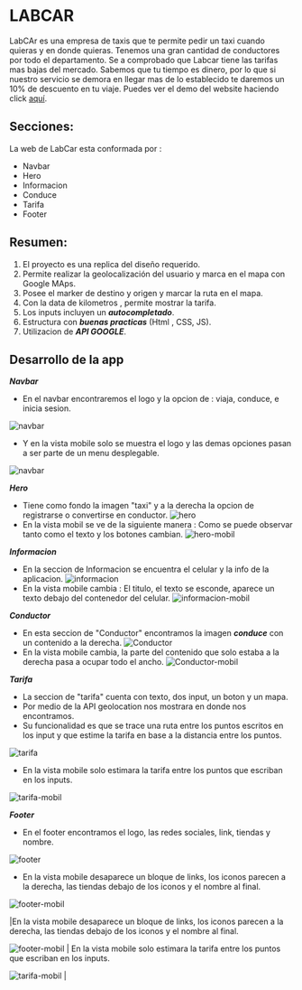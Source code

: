 # LABCAR

LabCAr es una empresa de taxis que te permite pedir un taxi cuando quieras y en donde quieras. Tenemos una gran cantidad de conductores por todo el departamento. Se a comprobado que Labcar tiene las tarifas mas bajas del mercado.
Sabemos que tu tiempo es dinero, por lo que si nuestro servicio se demora en llegar mas de lo establecido te daremos un 10% de descuento en tu viaje. Puedes ver el demo del website haciendo click [aquí](https://laboratoriasprint05.herokuapp.com/).

## Secciones:
La web de LabCar esta conformada por :
* Navbar
* Hero
* Informacion
* Conduce
* Tarifa
* Footer

## Resumen:
1. El proyecto es una replica del diseño requerido.
2. Permite realizar la geolocalización del usuario y marca en el mapa con Google MAps.
3. Posee el marker de destino y origen y marcar la ruta en el mapa.
4. Con la data de kilometros , permite mostrar la tarifa.
5. Los inputs incluyen un ***autocompletado***.
6. Estructura con ***buenas practicas*** (Html , CSS, JS).
7. Utilizacion de ***API GOOGLE***.

## Desarrollo de la app

__***Navbar***__

- En el navbar encontraremos el logo y la opcion de : viaja, conduce, e inicia sesion.

![navbar](https://lh3.googleusercontent.com/7CJrwNvoaKJUEoriB9TyjQkEW22mAcseyELIeVSE-NnewDrpDoYeET-iuLOubPyw1gpqHxYAL9QxadfR69fgjQElmHN-HeCeDE0YUYeghzPJYI9AdHt_4pK0rNv8OTZMiHxtjArws-4)
- Y en la vista mobile solo se muestra el logo y las demas opciones pasan a ser parte de un menu desplegable.

![navbar](https://lh5.googleusercontent.com/oBtXyFQfu4pJ2nKXSiC5duzllNdoFPcQMEdkPixFQJeG9mZIfaslH459YUK_1kBA7NUoexJ-yHEPeAXv9CL4-_PHx062OKU-GZGcDQgGSGJLArEtKQ56_W-HYpQug5wSAV7K8BfZrC4)

__***Hero***__
- Tiene como fondo la imagen "taxi" y a la derecha la opcion de registrarse o convertirse en conductor.
![hero](https://lh3.googleusercontent.com/eIRzfce1wiwtX3vfJ2wY873wsn1SZ1BONcXEyuC3qFuc3n2ER9OcLsFqiRhpbKMwbq8Vcsj_7U_Jj1wQQ71JU3qk_ChTHFmcrnG9qQ21d6uoGCdh3flJU-OUJB07Oia6vI_oAegJdpQ)
- En la vista mobil se ve de la siguiente manera : Como se puede observar tanto como el texto y los botones cambian.
![hero-mobil](https://lh4.googleusercontent.com/bhoZ2NlQUswFwvFbOgCpMmhqLToN8bdTvtLyjnEi8kstfzEjTpFpLXT_QRErx-uT4vhoKNO3tHJ12OdZ0BDstsmFu8Em9UMjaeFBYJYjmnCeufIU-fyQ1PZ-UgHilFgNIg1wrWky7oc)

__***Informacion***__
- En la seccion de Informacion se encuentra el celular y la info de la aplicacion.
![informacion](https://lh4.googleusercontent.com/Ys_9M2aI2DAk1O_DQqKKxQDBWJ65xWnkR-M1djfFnx9N4n1nxJOrWr9qNUvUZMPxBzwpY7J7y5KTumxwemlFKeey7bTrf02JFdDiEwd7e3uhs6PmxnmB6hB5s5r-y0ZMQb-8eovg-TY)
- En la vista mobile cambia : El titulo, el texto se esconde, aparece un texto debajo del contenedor del celular.
![informacion-mobil](https://lh6.googleusercontent.com/1xICr_WaE4Xfy3eyP9Zur345-VkYzj0koJFfiDl66JGF6WiAC07NuOAK4mAWMo2TQaPLW56CWjMhY9dIy43rhkki47XlsFSm-YbMREpJHDRUumKHHVa6r_TcDqaMox9W-XStoRRWnY4)

__***Conductor***__
- En esta seccion de "Conductor" encontramos la imagen ***conduce*** con un contenido a la derecha.
![Conductor](https://lh6.googleusercontent.com/HdewahvgVBbttwGbUsL45H6HC5lx7yUOsAviQ5CZTjpOIDoJcucmwFOOD4YhcQhRpYKf3om5r08ME9liJGOCU9YkFxgpJYMBMXMLq_WYHG6PgClSZDgPVJxvMLkC8WoYbOt3_Vx72YI)
- En la vista mobile cambia, la parte del contenido que solo estaba a la derecha pasa a ocupar todo el ancho.
![Conductor-mobil](https://lh3.googleusercontent.com/3jkMqtH11I2bFK1o9rJhrZ6-zGrgrINIZrNhbxUYzRzFUpacIIVDIIh2uNrco20Z8e4-FrgZnRCt7A6xszsYyqJfF4XQ8dKJ5RGCY6XPu3lpufuanwz_fQYKQOARH9Wm1_A433u0D2A)

__***Tarifa***__
- La seccion de "tarifa" cuenta con texto, dos input, un boton y un mapa.
- Por medio de la API geolocation nos mostrara en donde nos encontramos.
- Su funcionalidad es que se trace una ruta entre los puntos escritos en los input y que estime la tarifa en base a la distancia entre los puntos.

![tarifa](https://lh3.googleusercontent.com/Y30EqIqw54kGHN32m21REOxpz5WM_AbhGu7XvfTdw1bVPni0nSH_M-E7Af15LAVs4xJzZHbktDqeRAQp4mvwW4iG6ojMrQbxTvEuw1J9mNR-7BDfN3X22p_FMROMu9vUUlgBXHFf_dc)
- En la vista mobile solo estimara la tarifa entre los puntos que escriban en los inputs.

![tarifa-mobil](https://lh4.googleusercontent.com/mzF88VW5ktT6xhNt2hCxKJxrPBUI9SZAFvDxx5zafIbmLwVBGGp0HSS2EkF5vxSYc8XqH1u2lXT51BX8Dnb_Ci8-zr4w76vFIAPL24IiV2PwB9QQmxrhet2RCweDlpO2qsj5-dCdbl8)

__***Footer***__
- En el footer encontramos el logo, las redes sociales, link, tiendas y nombre.

![footer](https://lh6.googleusercontent.com/HoK8e-eVZnAZmMJJkgrSbiURZ5wZloGLZ4Hps8h-NPB4MuF639mtkGOwGddxrjYWsW4n8q4lTMRwL2NSqyDQSYQrPoFrxU_qIRH7EGiTnpq6e8KKOg-8_JNmLrZd736x1sIMvJlpITY)
- En la vista mobile desaparece un bloque de links, los iconos parecen a la derecha, las tiendas debajo de los iconos y el nombre al final.

![footer-mobil](https://lh5.googleusercontent.com/q0qqN5RHtGuqCEdEWUhD3S_fgk3jARsXnQ1R2rusv7s_lZdh2rRJq1M0u1zrSqP7WiVyISYory_xaa0s6j7k2IMGmqZ_b8LfY_cA-5UzpQ6Mhvs9JZ_GOYjepSckX9dUp9h1cmO923Y)


|En la vista mobile desaparece un bloque de links, los iconos parecen a la derecha, las tiendas debajo de los iconos y el nombre al final.

![footer-mobil](https://lh5.googleusercontent.com/q0qqN5RHtGuqCEdEWUhD3S_fgk3jARsXnQ1R2rusv7s_lZdh2rRJq1M0u1zrSqP7WiVyISYory_xaa0s6j7k2IMGmqZ_b8LfY_cA-5UzpQ6Mhvs9JZ_GOYjepSckX9dUp9h1cmO923Y) |
En la vista mobile solo estimara la tarifa entre los puntos que escriban en los inputs.

![tarifa-mobil](https://lh4.googleusercontent.com/mzF88VW5ktT6xhNt2hCxKJxrPBUI9SZAFvDxx5zafIbmLwVBGGp0HSS2EkF5vxSYc8XqH1u2lXT51BX8Dnb_Ci8-zr4w76vFIAPL24IiV2PwB9QQmxrhet2RCweDlpO2qsj5-dCdbl8)
|
